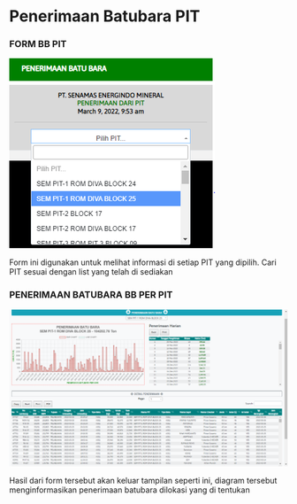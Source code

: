 # Penerimaan Batubara PIT

### FORM BB  PIT

![](<../../.gitbook/assets/bb per pit (1).PNG>)

Form ini digunakan untuk melihat informasi di setiap PIT yang dipilih. Cari PIT sesuai dengan list yang telah di sediakan

### PENERIMAAN BATUBARA BB PER PIT

![](<../../.gitbook/assets/hasil penerimaan bb per pit (1).PNG>)

Hasil dari form tersebut akan keluar tampilan seperti ini, diagram tersebut menginformasikan penerimaan batubara dilokasi yang di tentukan
